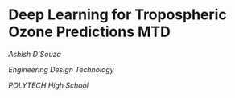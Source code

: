 # Deep Learning for Tropospheric Ozone Predictions MTD
*Ashish D'Souza*

*Engineering Design Technology*

*POLYTECH High School*
